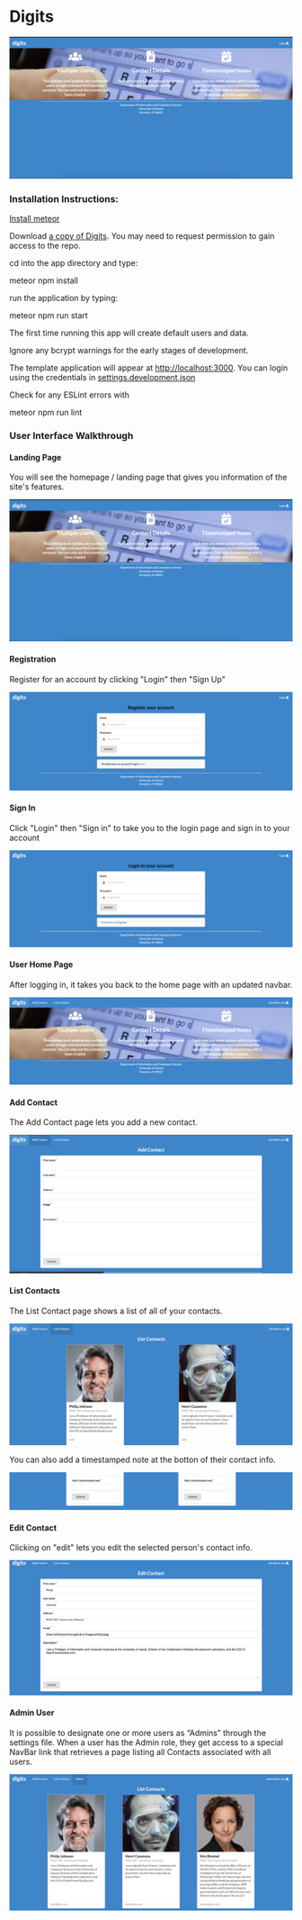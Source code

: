 <h1>Digits</h1>
<img src="doc/landing-page.png">

<h3>Installation Instructions:</h3>
<p><a href="https://www.meteor.com/install">Install meteor</a></p>
<p>Download <a href="https://github.com/shinsa2/digits">a copy of Digits</a>. You may need to request permission to gain access to the repo.</p>
<p>cd into the app directory and type:</p>
<p>meteor npm install</p>
<p>run the application by typing:</p>
<p>meteor npm run start</p>
<p>The first time running this app will create default users and data.</p>
<p>Ignore any bcrypt warnings for the early stages of development.</p>
<p>The template application will appear at <a href="http://localhost:3000">http://localhost:3000</a>. You can login using the credentials in <a href="http://github.com/ics-software-engineering/meteor-application-template-react/blob/master/config/settings.development.json">settings.development.json</a>
<p>Check for any ESLint errors with</p>
<p>meteor npm run lint</p>

<h3>User Interface Walkthrough</h3>
<h4>Landing Page</h4>
<p>You will see the homepage / landing page that gives you information of the site's features.</p>
<p><img src="doc/landing-page.png"></p>
<h4>Registration</h4>
<p>Register for an account by clicking "Login" then "Sign Up"</p>
<p><img src="doc/registration.png"></p>
<h4>Sign In</h4>
<p>Click "Login" then "Sign in" to take you to the login page and sign in to your account</p>
<p><img src="doc/login.png"></p>
<h4>User Home Page</h4>
<p>After logging in, it takes you back to the home page with an updated navbar.</p>
<p><img src="doc/homepage.png"></p>
<h4>Add Contact</h4>
<p>The Add Contact page lets you add a new contact.</p>
<p><img src="doc/add-contact.png"></p>
<h4>List Contacts</h4>
<p>The List Contact page shows a list of all of your contacts.</p>
<p><img src="doc/list-contacts.png"></p>
<p>You can also add a timestamped note at the botton of their contact info.</p>
<p><img src="doc/add-note.png"></p>
<h4>Edit Contact</h4>
<p>Clicking on "edit" lets you edit the selected person's contact info.</p>
<p><img src="doc/edit-contact.png"></p>
<h4>Admin User</h4>
<p>It is possible to designate one or more users as “Admins” through the settings file. When a user has the Admin role, they get access to a special NavBar link that retrieves a page listing all Contacts associated with all users.</h4>
<p><img src="doc/admin.png"></p>